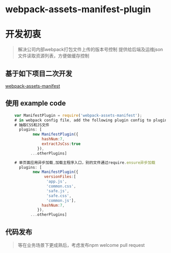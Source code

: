 # webpack-assets-manifest-plugin

# 开发初衷
> 解决公司内部webpack打包文件上传的版本号控制
> 提供给后端及运维json文件读取资源列表，方便做缓存控制

## 基于如下项目二次开发
[webpack-assets-manifest](https://github.com/webdeveric/webpack-assets-manifest/blob/master/src/webpack-assets-manifest.js)

## 使用 example code
``` javascript
    var ManifestPlugin = require('webpack-assets-manifest');
    # in webpack config file, add the following plugin config to plugins property
    # 抽取CSS和JS文件
      plugins: [
            new ManifestPlugin({
                hashNum:7,
                extractJsCss:true
              }),
           ...otherPlugins]

    # 单页面应用异步加载,加载主程序入口，别的文件通过require.ensure异步加载
      plugins: [
            new ManifestPlugin({
                 versionFiles:[
                  'app.js',
                  'common.css',
                  'safe.js',
                  'safe.css',
                  'common.js'],
                hashNum:7,
              }),
           ...otherPlugins]
```
## 代码发布
> 等在业务场景下更成熟后，考虑发布npm
> welcome pull request